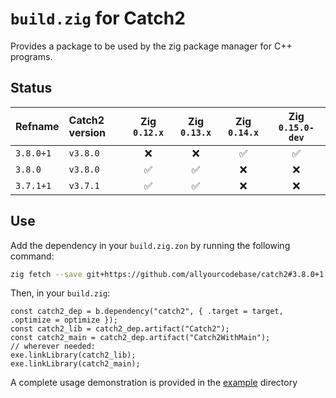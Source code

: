 # `build.zig` for Catch2

Provides a package to be used by the zig package manager for C++ programs.

## Status

| Refname   | Catch2 version | Zig `0.12.x` | Zig `0.13.x` | Zig `0.14.x` | Zig `0.15.0-dev` |
|:----------|:---------------|:------------:|:------------:|:------------:|:----------------:|
| `3.8.0+1` | `v3.8.0`       | ❌           | ❌           | ✅           | ✅               |
| `3.8.0`   | `v3.8.0`       | ✅           | ✅           | ❌           | ❌               |
| `3.7.1+1` | `v3.7.1`       | ✅           | ✅           | ❌           | ❌               |

## Use

Add the dependency in your `build.zig.zon` by running the following command:
```bash
zig fetch --save git+https://github.com/allyourcodebase/catch2#3.8.0+1
```

Then, in your `build.zig`:
```zig
const catch2_dep = b.dependency("catch2", { .target = target, .optimize = optimize });
const catch2_lib = catch2_dep.artifact("Catch2");
const catch2_main = catch2_dep.artifact("Catch2WithMain");
// wherever needed:
exe.linkLibrary(catch2_lib);
exe.linkLibrary(catch2_main);
```

A complete usage demonstration is provided in the [example](example) directory

